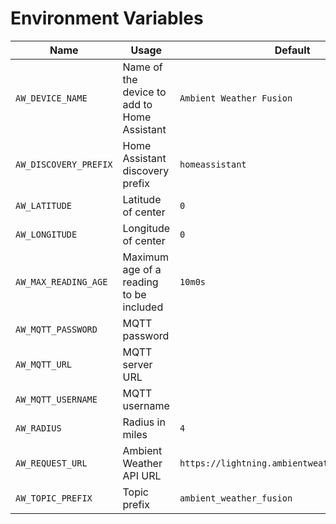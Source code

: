 # Environment Variables

| Name | Usage | Default |
| --- | --- | --- |
| `AW_DEVICE_NAME` | Name of the device to add to Home Assistant | `Ambient Weather Fusion` |
| `AW_DISCOVERY_PREFIX` | Home Assistant discovery prefix | `homeassistant` |
| `AW_LATITUDE` | Latitude of center | `0` |
| `AW_LONGITUDE` | Longitude of center | `0` |
| `AW_MAX_READING_AGE` | Maximum age of a reading to be included | `10m0s` |
| `AW_MQTT_PASSWORD` | MQTT password | ` ` |
| `AW_MQTT_URL` | MQTT server URL | ` ` |
| `AW_MQTT_USERNAME` | MQTT username | ` ` |
| `AW_RADIUS` | Radius in miles | `4` |
| `AW_REQUEST_URL` | Ambient Weather API URL | `https://lightning.ambientweather.net/devices` |
| `AW_TOPIC_PREFIX` | Topic prefix | `ambient_weather_fusion` |